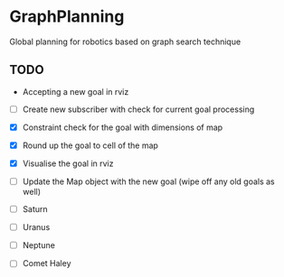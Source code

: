 # GraphPlanning
Global planning for robotics based on graph search technique

## TODO
* Accepting a new goal in rviz
- [ ] Create new subscriber with check for current goal processing
- [x] Constraint check for the goal with dimensions of map
- [x] Round up the goal to cell of the map
- [x] Visualise the goal in rviz
- [ ] Update the Map object with the new goal (wipe off any old goals as well)
- [ ] Saturn
- [ ] Uranus
- [ ] Neptune
- [ ] Comet Haley

